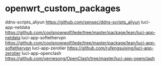 # openwrt_custom_packages

ddns-scripts_aliyun https://github.com/sensec/ddns-scripts_aliyun
luci-app-netdata https://github.com/coolsnowwolf/lede/tree/master/package/lean/luci-app-netdata
luci-app-softethervpn https://github.com/coolsnowwolf/lede/tree/master/package/lean/luci-app-softethervpn
luci-app-zerotier https://github.com/rufengsuixing/luci-app-zerotier
luci-app-openclash https://github.com/vernesong/OpenClash/tree/master/luci-app-openclash
